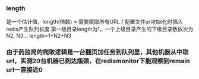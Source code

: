 ### length
是一个估计值，length(倍数) = 需要爬取所有URL / 配置文件url初始化时插入redis产生队列长度
第一级目录length为1，一个上级目录产生的下级目录数依次为N2, N3…  length=1+N2+N3

### 由于药监局的爬取逻辑是一台翻页加任务到队列里，其他机器从中取url，实测20台机器已到达瓶颈，在redismonitor下能观察到remain url一直接近0 